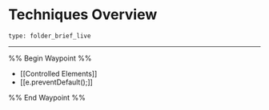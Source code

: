 # Techniques Overview
 
```ccard
type: folder_brief_live
```
 
---

%% Begin Waypoint %%
- [[Controlled Elements]]
- [[e.preventDefault();]]

%% End Waypoint %%